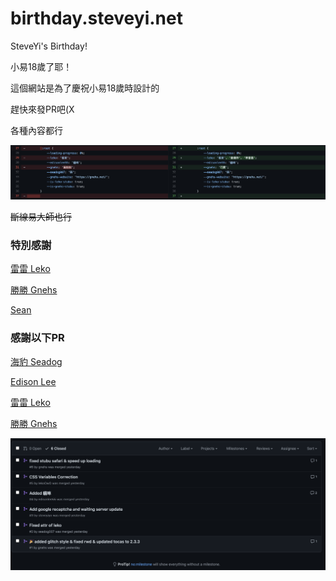 # birthday.steveyi.net
 SteveYi's Birthday!

小易18歲了耶！

這個網站是為了慶祝小易18歲時設計的

趕快來發PR吧(X

各種內容都行

<img src="https://raw.githubusercontent.com/SteveYi-LAB/birthday.steveyi.net/main/image/screenshot-1.png">

~~斷線易大師也行~~

### 特別感謝

[雷雷 Leko](https://github.com/lekoOwO)

[勝勝 Gnehs](https://github.com/gnehs)

[Sean](https://github.com/Sea-n)

### 感謝以下PR

[海豹 Seadog](https://github.com/seadog007)

[Edison Lee](https://github.com/edisonlee55)

[雷雷 Leko](https://github.com/lekoOwO)

[勝勝 Gnehs](https://github.com/gnehs)

<img src="https://raw.githubusercontent.com/SteveYi-LAB/birthday.steveyi.net/main/image/screenshot-2.png">

<!--
但我最可愛了(X
-->
